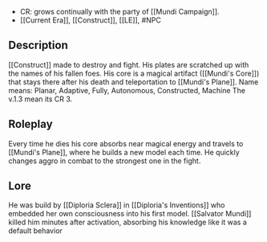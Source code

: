- CR: grows continually with the party of [[Mundi Campaign]].
- [[Current Era]], [[Construct]], [[LE]], #NPC
## Description
[[Construct]] made to destroy and fight. His plates are scratched up with the names of his fallen foes. His core is a magical artifact ([[Mundi's Core]]) that stays there after his death and teleportation to [[Mundi's Plane]].
Name means: Planar, Adaptive, Fully, Autonomous, Constructed, Machine
The v.1.3 mean its CR 3.
## Roleplay
Every time he dies his core absorbs near magical energy and travels to [[Mundi's Plane]], where he builds a new model each time. 
He quickly changes aggro in combat to the strongest one in the fight.
## Lore
He was build by [[Diploria Sclera]] in [[Diploria's Inventions]] who embedded her own consciousness into his first model. [[Salvator Mundi]] killed him minutes after activation, absorbing his knowledge like it was a default behavior